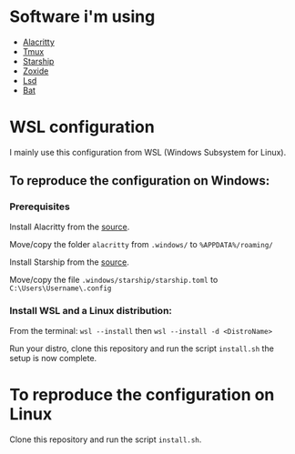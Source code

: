 # Software i'm using
- [Alacritty](https://github.com/alacritty/alacritty)
- [Tmux](https://github.com/tmux/tmux/wiki)
- [Starship](https://github.com/starship/starship)
- [Zoxide](https://github.com/ajeetdsouza/zoxide)
- [Lsd](https://github.com/lsd-rs/lsd)
- [Bat](https://github.com/sharkdp/bat)

# WSL configuration

I mainly use this configuration from WSL (Windows Subsystem for Linux).

## To reproduce the configuration on Windows:

### Prerequisites
Install Alacritty from the [source](https://github.com/alacritty/alacritty).

Move/copy the folder `alacritty` from `.windows/` to `%APPDATA%/roaming/`

Install Starship from the [source](https://github.com/starship/starship).

Move/copy the file `.windows/starship/starship.toml` to `C:\Users\Username\.config` 

### Install WSL and a Linux distribution:
From the terminal: `wsl --install` then `wsl --install -d <DistroName>`

Run your distro, clone this repository and run the script `install.sh` the setup is now complete.

# To reproduce the configuration on Linux

Clone this repository and run the script `install.sh`.

